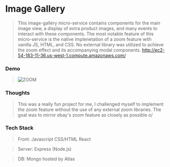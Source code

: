 # Image Gallery

> This image-gallery micro-service contains components for the main image view, a display of extra product images, and many events to interact with these components. The most notable feature of this micro-service is the native implenetation of a zoom feature with vanilla JS, HTML, and CSS. No external library was utilized to achieve the zoom effect and its accompanying modal components. http://ec2-54-183-11-36.us-west-1.compute.amazonaws.com/

### Demo
> ![ZOOM](https://media.giphy.com/media/efCaJJCkqQyjWw1n6E/giphy.gif)

### Thoughts

> This was a really fun project for me, I challenged myself to implement the zoom feature without the use of any external zoom libraries. The goal was to mirror ebay's zoom feature as closely as possible o/

### Tech Stack

> Front: Javascript CSS/HTML React

> Server: Express (Node.js)

> DB: Mongo hosted by Atlas
